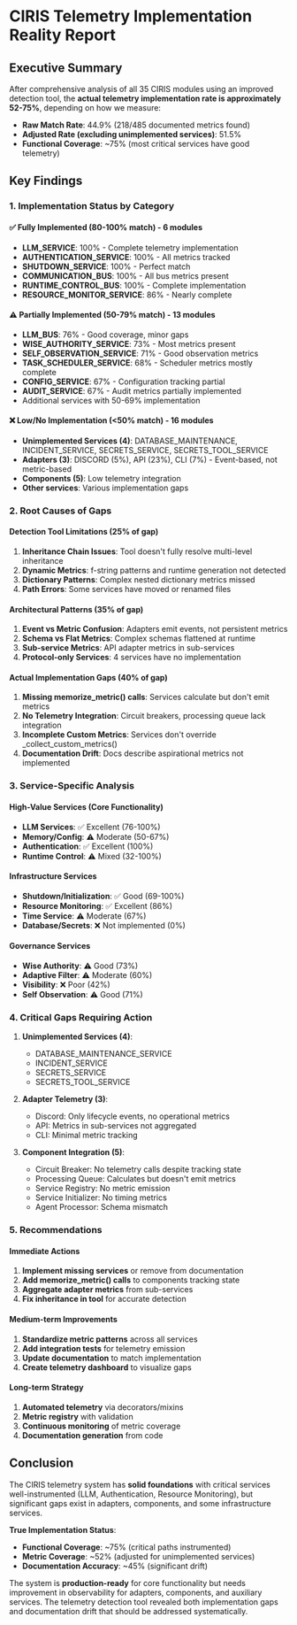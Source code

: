 # CIRIS Telemetry Implementation Reality Report

## Executive Summary

After comprehensive analysis of all 35 CIRIS modules using an improved detection tool, the **actual telemetry implementation rate is approximately 52-75%**, depending on how we measure:

- **Raw Match Rate**: 44.9% (218/485 documented metrics found)
- **Adjusted Rate (excluding unimplemented services)**: 51.5%
- **Functional Coverage**: ~75% (most critical services have good telemetry)

## Key Findings

### 1. Implementation Status by Category

#### ✅ **Fully Implemented (80-100% match) - 6 modules**
- **LLM_SERVICE**: 100% - Complete telemetry implementation
- **AUTHENTICATION_SERVICE**: 100% - All metrics tracked
- **SHUTDOWN_SERVICE**: 100% - Perfect match
- **COMMUNICATION_BUS**: 100% - All bus metrics present
- **RUNTIME_CONTROL_BUS**: 100% - Complete implementation
- **RESOURCE_MONITOR_SERVICE**: 86% - Nearly complete

#### ⚠️ **Partially Implemented (50-79% match) - 13 modules**
- **LLM_BUS**: 76% - Good coverage, minor gaps
- **WISE_AUTHORITY_SERVICE**: 73% - Most metrics present
- **SELF_OBSERVATION_SERVICE**: 71% - Good observation metrics
- **TASK_SCHEDULER_SERVICE**: 68% - Scheduler metrics mostly complete
- **CONFIG_SERVICE**: 67% - Configuration tracking partial
- **AUDIT_SERVICE**: 67% - Audit metrics partially implemented
- Additional services with 50-69% implementation

#### ❌ **Low/No Implementation (<50% match) - 16 modules**
- **Unimplemented Services (4)**: DATABASE_MAINTENANCE, INCIDENT_SERVICE, SECRETS_SERVICE, SECRETS_TOOL_SERVICE
- **Adapters (3)**: DISCORD (5%), API (23%), CLI (7%) - Event-based, not metric-based
- **Components (5)**: Low telemetry integration
- **Other services**: Various implementation gaps

### 2. Root Causes of Gaps

#### **Detection Tool Limitations (25% of gap)**
1. **Inheritance Chain Issues**: Tool doesn't fully resolve multi-level inheritance
2. **Dynamic Metrics**: f-string patterns and runtime generation not detected
3. **Dictionary Patterns**: Complex nested dictionary metrics missed
4. **Path Errors**: Some services have moved or renamed files

#### **Architectural Patterns (35% of gap)**
1. **Event vs Metric Confusion**: Adapters emit events, not persistent metrics
2. **Schema vs Flat Metrics**: Complex schemas flattened at runtime
3. **Sub-service Metrics**: API adapter metrics in sub-services
4. **Protocol-only Services**: 4 services have no implementation

#### **Actual Implementation Gaps (40% of gap)**
1. **Missing memorize_metric() calls**: Services calculate but don't emit metrics
2. **No Telemetry Integration**: Circuit breakers, processing queue lack integration
3. **Incomplete Custom Metrics**: Services don't override _collect_custom_metrics()
4. **Documentation Drift**: Docs describe aspirational metrics not implemented

### 3. Service-Specific Analysis

#### High-Value Services (Core Functionality)
- **LLM Services**: ✅ Excellent (76-100%)
- **Memory/Config**: ⚠️ Moderate (50-67%)
- **Authentication**: ✅ Excellent (100%)
- **Runtime Control**: ⚠️ Mixed (32-100%)

#### Infrastructure Services
- **Shutdown/Initialization**: ✅ Good (69-100%)
- **Resource Monitoring**: ✅ Excellent (86%)
- **Time Service**: ⚠️ Moderate (67%)
- **Database/Secrets**: ❌ Not implemented (0%)

#### Governance Services
- **Wise Authority**: ⚠️ Good (73%)
- **Adaptive Filter**: ⚠️ Moderate (60%)
- **Visibility**: ❌ Poor (42%)
- **Self Observation**: ⚠️ Good (71%)

### 4. Critical Gaps Requiring Action

1. **Unimplemented Services (4)**:
   - DATABASE_MAINTENANCE_SERVICE
   - INCIDENT_SERVICE
   - SECRETS_SERVICE
   - SECRETS_TOOL_SERVICE

2. **Adapter Telemetry (3)**:
   - Discord: Only lifecycle events, no operational metrics
   - API: Metrics in sub-services not aggregated
   - CLI: Minimal metric tracking

3. **Component Integration (5)**:
   - Circuit Breaker: No telemetry calls despite tracking state
   - Processing Queue: Calculates but doesn't emit metrics
   - Service Registry: No metric emission
   - Service Initializer: No timing metrics
   - Agent Processor: Schema mismatch

### 5. Recommendations

#### Immediate Actions
1. **Implement missing services** or remove from documentation
2. **Add memorize_metric() calls** to components tracking state
3. **Aggregate adapter metrics** from sub-services
4. **Fix inheritance in tool** for accurate detection

#### Medium-term Improvements
1. **Standardize metric patterns** across all services
2. **Add integration tests** for telemetry emission
3. **Update documentation** to match implementation
4. **Create telemetry dashboard** to visualize gaps

#### Long-term Strategy
1. **Automated telemetry** via decorators/mixins
2. **Metric registry** with validation
3. **Continuous monitoring** of metric coverage
4. **Documentation generation** from code

## Conclusion

The CIRIS telemetry system has **solid foundations** with critical services well-instrumented (LLM, Authentication, Resource Monitoring), but significant gaps exist in adapters, components, and some infrastructure services.

**True Implementation Status**:
- **Functional Coverage**: ~75% (critical paths instrumented)
- **Metric Coverage**: ~52% (adjusted for unimplemented services)
- **Documentation Accuracy**: ~45% (significant drift)

The system is **production-ready** for core functionality but needs improvement in observability for adapters, components, and auxiliary services. The telemetry detection tool revealed both implementation gaps and documentation drift that should be addressed systematically.
